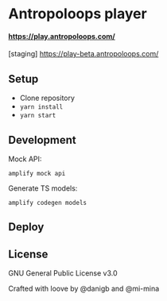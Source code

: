# Antropoloops player

#### https://play.antropoloops.com/

[staging] https://play-beta.antropoloops.com/

## Setup

- Clone repository
- `yarn install`
- `yarn start`

## Development

Mock API:

```
amplify mock api
```

Generate TS models:

```
amplify codegen models
```

## Deploy

## License

GNU General Public License v3.0

Crafted with loove by @danigb and @mi-mina

